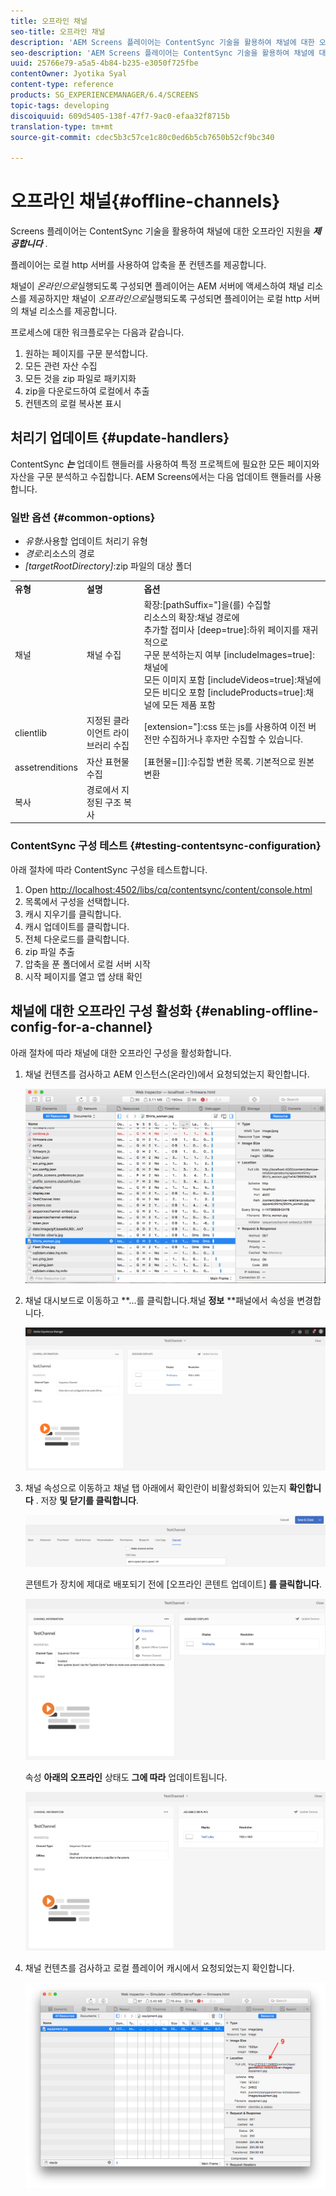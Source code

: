 ```yaml
---
title: 오프라인 채널
seo-title: 오프라인 채널
description: 'AEM Screens 플레이어는 ContentSync 기술을 활용하여 채널에 대한 오프라인 지원을 제공합니다. 처리기의 업데이트 및 채널에 대한 오프라인 구성 활성화에 대한 자세한 내용을 보려면 이 페이지를 따르십시오.  '
seo-description: 'AEM Screens 플레이어는 ContentSync 기술을 활용하여 채널에 대한 오프라인 지원을 제공합니다. 처리기의 업데이트 및 채널에 대한 오프라인 구성 활성화에 대한 자세한 내용을 보려면 이 페이지를 따르십시오.  '
uuid: 25766e79-a5a5-4b84-b235-e3050f725fbe
contentOwner: Jyotika Syal
content-type: reference
products: SG_EXPERIENCEMANAGER/6.4/SCREENS
topic-tags: developing
discoiquuid: 609d5405-138f-47f7-9ac0-efaa32f8715b
translation-type: tm+mt
source-git-commit: cdec5b3c57ce1c80c0ed6b5cb7650b52cf9bc340

---
```



# 오프라인 채널{#offline-channels}

Screens 플레이어는 ContentSync 기술을 활용하여 채널에 대한 오프라인 지원을 ***제공합니다*** .

플레이어는 로컬 http 서버를 사용하여 압축을 푼 컨텐츠를 제공합니다.

채널이 *온라인으로*&#x200B;실행되도록 구성되면 플레이어는 AEM 서버에 액세스하여 채널 리소스를 제공하지만 채널이 *오프라인으로*&#x200B;실행되도록 구성되면 플레이어는 로컬 http 서버의 채널 리소스를 제공합니다.

프로세스에 대한 워크플로우는 다음과 같습니다.

1. 원하는 페이지를 구문 분석합니다.
1. 모든 관련 자산 수집
1. 모든 것을 zip 파일로 패키지화
1. zip을 다운로드하여 로컬에서 추출
1. 컨텐츠의 로컬 복사본 표시

## 처리기 업데이트 {#update-handlers}

ContentSync ***는*** 업데이트 핸들러를 사용하여 특정 프로젝트에 필요한 모든 페이지와 자산을 구문 분석하고 수집합니다. AEM Screens에서는 다음 업데이트 핸들러를 사용합니다.

### 일반 옵션 {#common-options}

* *유형*:사용할 업데이트 처리기 유형
* *경로*:리소스의 경로
* *[targetRootDirectory]*:zip 파일의 대상 폴더

<table> 
 <tbody>
  <tr>
   <td><strong>유형</strong></td> 
   <td><strong>설명</strong></td> 
   <td><strong>옵션</strong></td> 
  </tr>
  <tr>
   <td>채널</td> 
   <td>채널 수집</td> 
   <td>확장:[pathSuffix="]을(를) 수집할<br /> 리소스의 확장:채널 경로에<br /> 추가할 접미사 [deep=true]:하위 페이지를 재귀적으로<br /> 구문 분석하는지 여부 [includeImages=true]:채널에<br /> 모든 이미지 포함 [includeVideos=true]:채널에<br /> 모든 비디오 포함 [includeProducts=true]:채널에 모든 제품 포함</td> 
  </tr>
  <tr>
   <td>clientlib</td> 
   <td>지정된 클라이언트 라이브러리 수집</td> 
   <td>[extension="]:css 또는 js를 사용하여 이전 버전만 수집하거나 후자만 수집할 수 있습니다.</td> 
  </tr>
  <tr>
   <td>assetrenditions</td> 
   <td>자산 표현물 수집</td> 
   <td>[표현물=[]]:수집할 변환 목록. 기본적으로 원본 변환</td> 
  </tr>
  <tr>
   <td>복사</td> 
   <td>경로에서 지정된 구조 복사</td> 
   <td> </td> 
  </tr>
 </tbody>
</table>

### ContentSync 구성 테스트 {#testing-contentsync-configuration}

아래 절차에 따라 ContentSync 구성을 테스트합니다.

1. Open [http://localhost:4502/libs/cq/contentsync/content/console.html](http://localhost:4502/libs/cq/contentsync/content/console.html)
1. 목록에서 구성을 선택합니다.
1. 캐시 지우기를 클릭합니다.
1. 캐시 업데이트를 클릭합니다.
1. 전체 다운로드를 클릭합니다.
1. zip 파일 추출
1. 압축을 푼 폴더에서 로컬 서버 시작
1. 시작 페이지를 열고 앱 상태 확인

## 채널에 대한 오프라인 구성 활성화 {#enabling-offline-config-for-a-channel}

아래 절차에 따라 채널에 대한 오프라인 구성을 활성화합니다.

1. 채널 컨텐츠를 검사하고 AEM 인스턴스(온라인)에서 요청되었는지 확인합니다.

   ![chlimage_1-15](assets/chlimage_1-15.png)

1. 채널 대시보드로 이동하고 **...를 클릭합니다.채널 **정보** **패널에서 속성을 변경합니다.

   ![chlimage_1-16](assets/chlimage_1-16.png)

1. 채널 속성으로 이동하고 채널 탭 아래에서 확인란이 비활성화되어 있는지 **확인합니다** . 저장 **및 닫기를 클릭합니다**.

   ![screen_shot_2017-12-19at122422pm](assets/screen_shot_2017-12-19at122422pm.png)

   콘텐트가 장치에 제대로 배포되기 전에 [오프라인 콘텐트 업데이트] **를 클릭합니다**.

   ![screen_shot_2017-12-19at122637pm](assets/screen_shot_2017-12-19at122637pm.png)

   속성 **아래의 오프라인** 상태도 **그에 따라** 업데이트됩니다.

   ![screen_shot_2017-12-19at124735pm](assets/screen_shot_2017-12-19at124735pm.png)

1. 채널 컨텐츠를 검사하고 로컬 플레이어 캐시에서 요청되었는지 확인합니다.

   ![chlimage_1-17](assets/chlimage_1-17.png)

